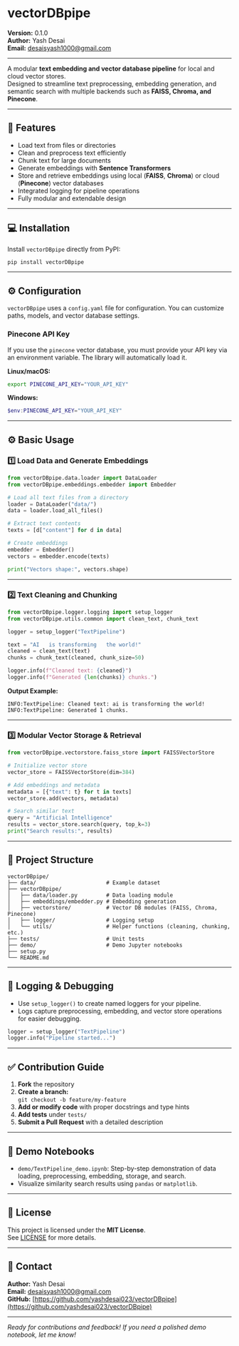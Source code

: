 # vectorDBpipe

**Version:** 0.1.0  
**Author:** Yash Desai  
**Email:** desaisyash1000@gmail.com  

---

A modular **text embedding and vector database pipeline** for local and cloud vector stores.  
Designed to streamline text preprocessing, embedding generation, and semantic search with multiple backends such as **FAISS, Chroma, and Pinecone**.

---

## 🚀 Features

- Load text from files or directories
- Clean and preprocess text efficiently
- Chunk text for large documents
- Generate embeddings with **Sentence Transformers**
- Store and retrieve embeddings using local (**FAISS**, **Chroma**) or cloud (**Pinecone**) vector databases
- Integrated logging for pipeline operations
- Fully modular and extendable design

---

## 💻 Installation

Install `vectorDBpipe` directly from PyPI:

```bash
pip install vectorDBpipe
```

---

## ⚙️ Configuration

`vectorDBpipe` uses a `config.yaml` file for configuration. You can customize paths, models, and vector database settings.

### Pinecone API Key

If you use the `pinecone` vector database, you must provide your API key via an environment variable. The library will automatically load it.

**Linux/macOS:**
```bash
export PINECONE_API_KEY="YOUR_API_KEY"
```

**Windows:**
```powershell
$env:PINECONE_API_KEY="YOUR_API_KEY"
```

---

## ⚙️ Basic Usage

### 1️⃣ Load Data and Generate Embeddings

```python
from vectorDBpipe.data.loader import DataLoader
from vectorDBpipe.embeddings.embedder import Embedder

# Load all text files from a directory
loader = DataLoader("data/")
data = loader.load_all_files()

# Extract text contents
texts = [d["content"] for d in data]

# Create embeddings
embedder = Embedder()
vectors = embedder.encode(texts)

print("Vectors shape:", vectors.shape)
```

---

### 2️⃣ Text Cleaning and Chunking

```python
from vectorDBpipe.logger.logging import setup_logger
from vectorDBpipe.utils.common import clean_text, chunk_text

logger = setup_logger("TextPipeline")

text = "AI   is transforming   the world!"
cleaned = clean_text(text)
chunks = chunk_text(cleaned, chunk_size=50)

logger.info(f"Cleaned text: {cleaned}")
logger.info(f"Generated {len(chunks)} chunks.")
```

**Output Example:**

```
INFO:TextPipeline: Cleaned text: ai is transforming the world!
INFO:TextPipeline: Generated 1 chunks.
```

---

### 3️⃣ Modular Vector Storage & Retrieval

```python
from vectorDBpipe.vectorstore.faiss_store import FAISSVectorStore

# Initialize vector store
vector_store = FAISSVectorStore(dim=384)

# Add embeddings and metadata
metadata = [{"text": t} for t in texts]
vector_store.add(vectors, metadata)

# Search similar text
query = "Artificial Intelligence"
results = vector_store.search(query, top_k=3)
print("Search results:", results)
```

---

## 📝 Project Structure

```
vectorDBpipe/
├── data/                      # Example dataset
├── vectorDBpipe/
│   ├── data/loader.py         # Data loading module
│   ├── embeddings/embedder.py # Embedding generation
│   ├── vectorstore/           # Vector DB modules (FAISS, Chroma, Pinecone)
│   ├── logger/                # Logging setup
│   └── utils/                 # Helper functions (cleaning, chunking, etc.)
├── tests/                     # Unit tests
├── demo/                      # Demo Jupyter notebooks
├── setup.py
└── README.md
```

---

## 📒 Logging & Debugging

- Use `setup_logger()` to create named loggers for your pipeline.
- Logs capture preprocessing, embedding, and vector store operations for easier debugging.

```python
logger = setup_logger("TextPipeline")
logger.info("Pipeline started...")
```

---

## ✅ Contribution Guide

1. **Fork** the repository
2. **Create a branch:**  
   `git checkout -b feature/my-feature`
3. **Add or modify code** with proper docstrings and type hints
4. **Add tests** under `tests/`
5. **Submit a Pull Request** with a detailed description

---

## 📖 Demo Notebooks

- `demo/TextPipeline_demo.ipynb`: Step-by-step demonstration of data loading, preprocessing, embedding, storage, and search.
- Visualize similarity search results using `pandas` or `matplotlib`.

---

## 📜 License

This project is licensed under the **MIT License**.  
See [LICENSE](LICENSE) for more details.

---

## 🔗 Contact

**Author:** Yash Desai  
**Email:** [desaisyash1000@gmail.com](mailto:desaisyash1000@gmail.com)  
**GitHub:** [https://github.com/yashdesai023/vectorDBpipe](https://github.com/yashdesai023/vectorDBpipe)

---

*Ready for contributions and feedback! If you need a polished demo notebook, let me know!*

